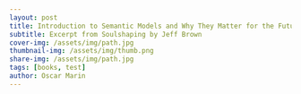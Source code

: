 ```yaml
---
layout: post
title: Introduction to Semantic Models and Why They Matter for the Future of AI Interfaces
subtitle: Excerpt from Soulshaping by Jeff Brown
cover-img: /assets/img/path.jpg
thumbnail-img: /assets/img/thumb.png
share-img: /assets/img/path.jpg
tags: [books, test]
author: Oscar Marin
---
```


